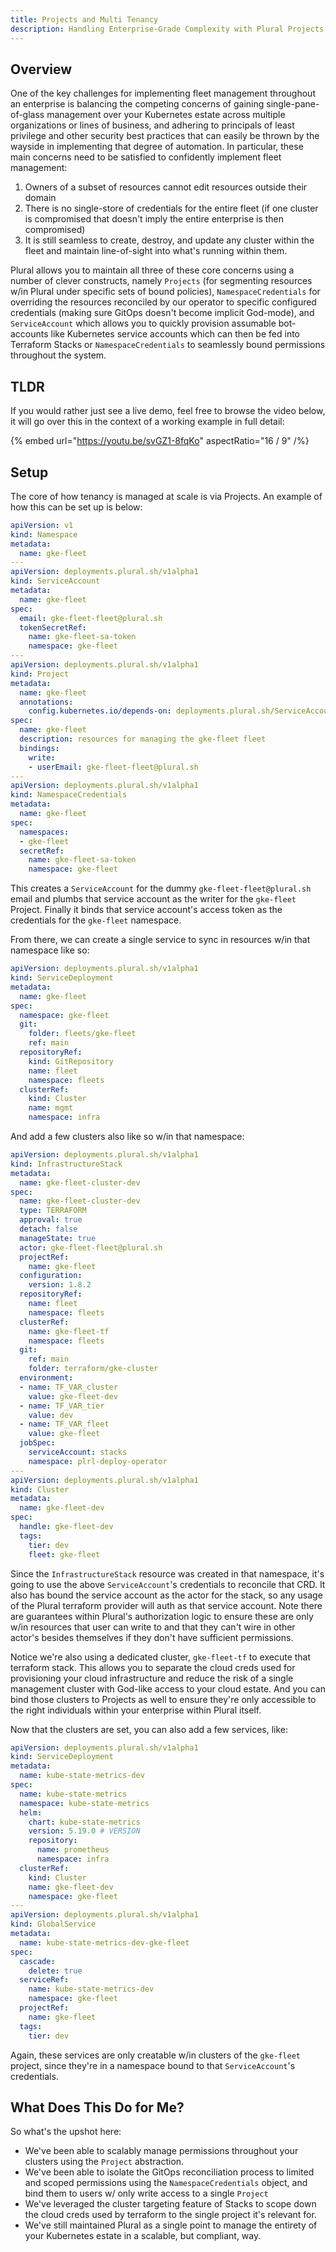 ```yaml
---
title: Projects and Multi Tenancy
description: Handling Enterprise-Grade Complexity with Plural Projects
---
```

## Overview

One of the key challenges for implementing fleet management throughout an enterprise is balancing the competing concerns of gaining single-pane-of-glass management over your Kubernetes estate across multiple organizations or lines of business, and adhering to principals of least privilege and other security best practices that can easily be thrown by the wayside in implementing that degree of automation. In particular, these main concerns need to be satisfied to confidently implement fleet management:

1. Owners of a subset of resources cannot edit resources outside their domain
2. There is no single-store of credentials for the entire fleet (if one cluster is compromised that doesn't imply the entire enterprise is then compromised)
3. It is still seamless to create, destroy, and update any cluster within the fleet and maintain line-of-sight into what's running within them.

Plural allows you to maintain all three of these core concerns using a number of clever constructs, namely `Projects` (for segmenting resources w/in Plural under specific sets of bound policies), `NamespaceCredentials` for overriding the resources reconciled by our operator to specific configured credentials (making sure GitOps doesn't become implicit God-mode), and `ServiceAccount` which allows you to quickly provision assumable bot-accounts like Kubernetes service accounts which can then be fed into Terraform Stacks or `NamespaceCredentials` to seamlessly bound permissions throughout the system.

## TLDR

If you would rather just see a live demo, feel free to browse the video below, it will go over this in the context of a working example in full detail:

{% embed url="https://youtu.be/svGZ1-8fqKo" aspectRatio="16 / 9" /%}

## Setup 

The core of how tenancy is managed at scale is via Projects.  An example of how this can be set up is below:

```yaml
apiVersion: v1
kind: Namespace
metadata:
  name: gke-fleet
---
apiVersion: deployments.plural.sh/v1alpha1
kind: ServiceAccount
metadata:
  name: gke-fleet
spec:
  email: gke-fleet-fleet@plural.sh
  tokenSecretRef:
    name: gke-fleet-sa-token
    namespace: gke-fleet
---
apiVersion: deployments.plural.sh/v1alpha1
kind: Project
metadata:
  name: gke-fleet
  annotations:
    config.kubernetes.io/depends-on: deployments.plural.sh/ServiceAccount/gke-fleet
spec:
  name: gke-fleet
  description: resources for managing the gke-fleet fleet
  bindings:
    write:
    - userEmail: gke-fleet-fleet@plural.sh
---
apiVersion: deployments.plural.sh/v1alpha1
kind: NamespaceCredentials
metadata:
  name: gke-fleet
spec:
  namespaces:
  - gke-fleet
  secretRef:
    name: gke-fleet-sa-token
    namespace: gke-fleet
```

This creates a `ServiceAccount` for the dummy `gke-fleet-fleet@plural.sh` email and plumbs that service account as the writer for the `gke-fleet` Project.  Finally it binds that service account's access token as the credentials for the `gke-fleet` namespace.

From there, we can create a single service to sync in resources w/in that namespace like so:

```yaml
apiVersion: deployments.plural.sh/v1alpha1
kind: ServiceDeployment
metadata:
  name: gke-fleet
spec:
  namespace: gke-fleet
  git:
    folder: fleets/gke-fleet
    ref: main
  repositoryRef:
    kind: GitRepository
    name: fleet
    namespace: fleets
  clusterRef:
    kind: Cluster
    name: mgmt
    namespace: infra
```

And add a few clusters also like so w/in that namespace:

```yaml
apiVersion: deployments.plural.sh/v1alpha1
kind: InfrastructureStack
metadata:
  name: gke-fleet-cluster-dev
spec:
  name: gke-fleet-cluster-dev
  type: TERRAFORM
  approval: true
  detach: false
  manageState: true
  actor: gke-fleet-fleet@plural.sh
  projectRef:
    name: gke-fleet
  configuration:
    version: 1.8.2
  repositoryRef:
    name: fleet
    namespace: fleets
  clusterRef:
    name: gke-fleet-tf
    namespace: fleets
  git:
    ref: main
    folder: terraform/gke-cluster
  environment:
  - name: TF_VAR_cluster
    value: gke-fleet-dev
  - name: TF_VAR_tier
    value: dev
  - name: TF_VAR_fleet
    value: gke-fleet
  jobSpec:
    serviceAccount: stacks
    namespace: plrl-deploy-operator
---
apiVersion: deployments.plural.sh/v1alpha1
kind: Cluster
metadata:
  name: gke-fleet-dev
spec:
  handle: gke-fleet-dev
  tags:
    tier: dev
    fleet: gke-fleet
```

Since the `InfrastructureStack` resource was created in that namespace, it's going to use the above `ServiceAccount`'s credentials to reconcile that CRD.  It also has bound the service account as the actor for the stack, so any usage of the Plural terraform provider will auth as that service account.  Note there are guarantees within Plural's authorization logic to ensure these are only w/in resources that user can write to and that they can't wire in other actor's besides themselves if they don't have sufficient permissions.

Notice we're also using a dedicated cluster, `gke-fleet-tf` to execute that terraform stack.  This allows you to separate the cloud creds used for provisioning your cloud infrastructure and reduce the risk of a single management cluster with God-like access to your cloud estate.  And you can bind those clusters to Projects as well to ensure they're only accessible to the right individuals within your enterprise within Plural itself.

Now that the clusters are set, you can also add a few services, like:

```yaml
apiVersion: deployments.plural.sh/v1alpha1
kind: ServiceDeployment
metadata:
  name: kube-state-metrics-dev
spec:
  name: kube-state-metrics
  namespace: kube-state-metrics
  helm:
    chart: kube-state-metrics
    version: 5.19.0 # VERSION
    repository:
      name: prometheus
      namespace: infra
  clusterRef:
    kind: Cluster
    name: gke-fleet-dev
    namespace: gke-fleet
---
apiVersion: deployments.plural.sh/v1alpha1
kind: GlobalService
metadata:
  name: kube-state-metrics-dev-gke-fleet
spec:
  cascade:
    delete: true
  serviceRef:
    name: kube-state-metrics-dev
    namespace: gke-fleet
  projectRef:
    name: gke-fleet
  tags:
    tier: dev
```

Again, these services are only creatable w/in clusters of the `gke-fleet` project, since they're in a namespace bound to that `ServiceAccount`'s credentials.

## What Does This Do for Me?

So what's the upshot here:

* We've been able to scalably manage permissions throughout your clusters using the `Project` abstraction.
* We've been able to isolate the GitOps reconciliation process to limited and scoped permissions using the `NamespaceCredentials` object, and bind them to users w/ only write access to a single `Project`
* We've leveraged the cluster targeting feature of Stacks to scope down the cloud creds used by terraform to the single project it's relevant for.
* We've still maintained Plural as a single point to manage the entirety of your Kubernetes estate in a scalable, but compliant, way.
